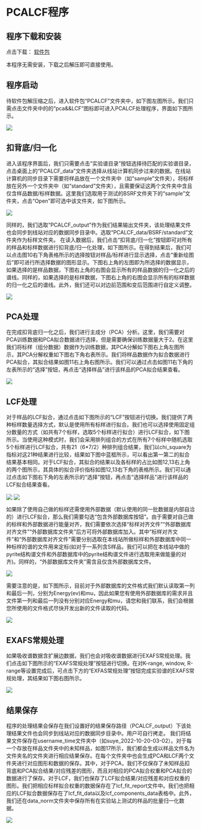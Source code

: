# PCALCF程序

## 程序下载和安装

点击下载： [软件包](https://docs.ihep.ac.cn/link/AAE67B274B4ED74B279597B07BD9D3164C)

本程序无需安装，下载之后解压即可直接使用。


## 程序启动
待软件包解压缩之后，进入软件包“PCALCF”文件夹中，如下图左图所示。我们只需点击文件夹中的的“pca&&LCF”图标即可进入PCALCF处理程序，界面如下图所示。

<img src="../images/launch_xaspca1.png" align=center />

## 扣背底/归一化
进入该程序界面后，我们只需要点击“实验谱目录”按钮选择待匹配的实验谱目录，点击桌面上的“PCALCF_data”文件夹选择从线站计算机同步过来的数据。在线站计算机的同步目录下需要将样品放在一个文件夹中（如“sample”文件夹），将标样放在另外一个文件夹中（如“standard”文件夹），且需要保证这两个文件夹中含且仅含样品数据/标样数据。这里我们选取用于测试的BSRF文件夹下的“sample”文件夹，点击“Open”即可选中该文件夹，如下图所示。

<img src="../images/dataselect_pca.png" align=center />

同样的，我们选取“PCALCF_output”作为我们结果输出文件夹，该处理结果文件也会同步到线站对应的数据同步目录中。选取“PCALCF_data/BSRF/standard”文件夹作为标样文件夹。
在读入数据后，我们点击“扣背底/归一化”按钮即可对所有的样品和标样数据进行扣背底/归一化处理，如下图所示。在得到结果后，我们可以点击图10右下角表格所示的选择按钮对样品/标样进行显示选择，点击“重新绘图后”即可进行所选择数据的图形显示。下图右上角的左图即为所选择的数据显示，如果选择的是样品数据，下图右上角的右图会显示所有的样品数据的归一化之后的谱线。同样的，如果选择的是标样数据，下图右上角的右图会显示所有的标样数据的归一化之后的谱线。此外，我们还可以对边前范围和变后范围进行自定义调整。

<img src="../images/workflow_xaspcanor.png" align=center />

## PCA处理
在完成扣背底归一化之后，我们进行主成分（PCA）分析。这里，我们需要对PCA训练数据和PCA拟合数据进行选择，但是需要确保训练数据量大于2。在这里我们将标样（组分数据）数据作为训练数据，其PCA分解如下图右上角左图所示，其PCA分解权重如下图右下角右表所示。我们将样品数据作为拟合数据进行PCA拟合，其拟合结果如图11右上角右图所示。我们可以通过点击如图11右下角的左表所示的“选择”按钮，再点击“选择样品”进行该样品的PCA拟合结果查看。


<img src="../images/workflow_xaspca.png" align=center />

## LCF处理
对于样品的LCF拟合，通过点击如下图所示的“LCF”按钮进行切换。我们提供了两种标样数量选择方式，默认是使用所有标样进行拟合。我们也可以选择使用固定组分数量的方式（如共有7个标样，选取5个标样进行拟合）进行LCF拟合，如下图所示。当使用这种模式时，我们会采用排列组合的方式在所有7个标样中随机选取5个标样进行LCF拟合，共有21（6*7/2）种排列组合结果，我们以chi_square为指标对这21种结果进行比较，结果如下图中蓝框所示，可以看出第一第二的拟合结果基本相同。对于LCF拟合，其拟合的结果以及各标样的占比如图12,13右上角的两个图所示，其具体的拟合评价指标如图12,13右下角的表格所示。我们可以通过点击如下图右下角的左表所示的“选择”按钮，再点击“选择样品”进行该样品的LCF拟合结果查看。

<img src="../images/workflow_xaslcfall.png" align=center />


<img src="../images/workflow_xaslcfspec.png" align=center />

如果除了使用自己做的标样还需使用外部数据（默认使用的同一批数据是内部自洽的）进行LCF拟合，那么我们需要勾选“包含外部数据库按钮”。由于需要对自己做的标样和外部数据进行能量对齐，我们需要依次选择“标样对齐文件”“外部数据库对齐文件”“外部数据库文件夹”后方可将外部数据库加入。其中“标样对齐文件”和“外部数据库对齐文件”需要分别选取在本线站所做标样和外部数据库中同一种标样的谱的文件用来定标(如对于一系列含S样品，我们可以把在本线站中做的pyrite结构谱文件和外部数据库中的pyrite结构谱文件进行选取用来做能量的对齐)。同样的，“外部数据库文件夹”需含且仅含外部数据库文件。

<img src="../images/workflow_xaslcfexternal.png" align=center />


需要注意的是，如下图所示，目前对于外部数据库的文件格式我们默认读取第一列和最后一列，分别为Energy(ev)和mu，因此如果您有使用外部数据库的需求并且文件第一列和最后一列没有分别对应Energy和mu，请您和我们联系，我们会根据您所使用的文件格式尽快开发出新的文件读取的代码。

<img src="../images/workflow_xaslcfexternalformat.png" align=center />


## EXAFS常规处理
如果吸收谱数据含扩展边数据，我们也会对吸收谱数据进行EXAFS常规处理。我们点击如下图所示的“EXAFS常规处理”按钮进行切换。在对K-range, window, R-range等设置完成后，可点击下方的“EXFAS常规处理”按钮完成实验谱的EXAFS常规处理，其结果如下图右图所示。

<img src="../images/workflow_xaslcfeafs.png" align=center />


## 结果保存
程序的处理结果会保存在我们设置好的结果保存路径（PCALCF_output）下该处理结果文件也会同步到线站对应的数据同步目录中。用户可自行拷走。
我们将结果文件保存在username_time文件夹中（如suye_2022-10-20-03-02）。对于每一个存放在样品文件夹中的未知样品，如图17所示，我们都会生成以样品文件名为文件夹名的文件夹进行相应结果保存。在每个文件夹中也会生成PCA和LCF两个文件夹进行对应图形和数据的保存。其中，对于PCA，我们不仅保存了未知样品扣背底和PCA拟合结果/对应残差的图形，而且对相应的PCA拟合权重和PCA拟合的数据进行了保存。对于LCF，我们也保存了LCF拟合结果/对应残差和对应权重的图形。我们把相应标样拟合权重的数据保存在了lcf_fit_report文件中。我们也把相应的LCF拟合数据保存在了lcf_fit_data以及lcf_components_data表格中。此外，我们还在data_norm文件夹中保存所有在实验站上测试的样品的批量归一化数据。

<img src="../images/save_pcalcf.png" align=center />
